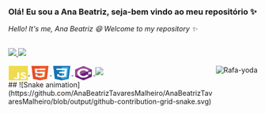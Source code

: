 ### Olá! Eu sou a Ana Beatriz, seja-bem vindo ao meu repositório ✨
*Hello! It's me, Ana Beatriz 😄 Welcome to my repository ✨*
##

<div>
  <a href="https://github.com/AnaBeatrizTavaresMalheiro">
  <img height="180em" src="https://github-readme-stats.vercel.app/api?username=AnaBeatrizTavaresMalheiro&show_icons=true&theme=dracula&include_all_commits=true&count_private=true"/>
  <img height="100em" src="https://github-readme-stats.vercel.app/api/top-langs/?username=AnaBeatrizTavaresMalheiro&layout=compact&langs_count=7&theme=dracula"/>
</div>

 <div style="display: inline_block"><br>
  <img align="center" alt="Rafa-Js" height="30" width="40" src="https://raw.githubusercontent.com/devicons/devicon/master/icons/javascript/javascript-plain.svg">
  <img align="center" alt="Rafa-HTML" height="30" width="40" src="https://raw.githubusercontent.com/devicons/devicon/master/icons/html5/html5-original.svg">
  <img align="center" alt="Rafa-CSS" height="30" width="40" src="https://raw.githubusercontent.com/devicons/devicon/master/icons/css3/css3-original.svg">
  <img align="center" alt="Rafa-Csharp" height="30" width="40" src="https://raw.githubusercontent.com/devicons/devicon/master/icons/csharp/csharp-original.svg">
  <img height="130em" align="right" alt="Rafa-yoda" src="https://media.giphy.com/media/5gu29dfHGc3kqPgwcR/giphy.gif?cid=790b761107cbde2a34ee0ead1fc7941aa0a365ee1dc13b09&rid=giphy.gif&ct=g"><a href="https://www.linkedin.com/in/ana-beatriz-tavares-malheiro-095539227/" target="_blank"><img src="https://img.shields.io/badge/-LinkedIn-%230077B5?style=for-the-badge&logo=linkedin&logoColor=white" target="_blank"></a>
   </div>
  ##
  ![Snake animation](https://github.com/AnaBeatrizTavaresMalheiro/AnaBeatrizTavaresMalheiro/blob/output/github-contribution-grid-snake.svg)
 


<!--
**AnaBeatrizTavaresMalheiro/AnaBeatrizTavaresMalheiro** is a ✨ _special_ ✨ repository because its `README.md` (this file) appears on your GitHub profile.

Here are some ideas to get you started:

- 🔭 I’m currently working on ...
- 🌱 I’m currently learning ...
- 👯 I’m looking to collaborate on ...
- 🤔 I’m looking for help with ...
- 💬 Ask me about ...
- 📫 How to reach me: ...
- 😄 Pronouns: ...
- ⚡ Fun fact: ...
-->
